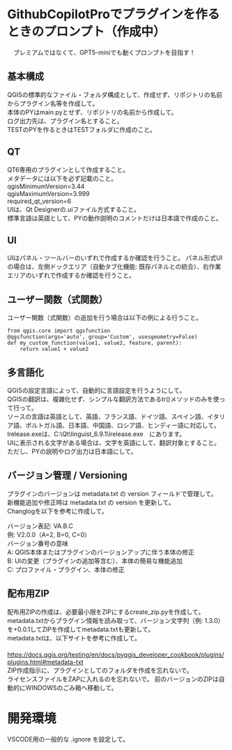 # GithubCopilotProでプラグインを作るときのプロンプト（作成中）
　プレミアムではなくて、GPT5-miniでも動くプロンプトを目指す！

## 基本構成
QGISの標準的なファイル・フォルダ構成として、作成せず、リポジトリの名前からプラグイン名等を作成して。  
本体のPYはmain.pyとせず、リポジトリの名前から作成して。  
ログ出力先は、プラグイン名とすること。  
TESTのPYを作るときはTESTフォルダに作成のこと。  

## QT
QT6専用のプラグインとして作成すること。  
メタデータには以下を必ず記載のこと。   
 qgisMinimumVersion=3.44  
 qgisMaximumVersion=3.999  
 required_qt_version=6  
UIは、Qt Designerの.uiファイル方式すること。  
標準言語は英語として、PYの動作説明のコメントだけは日本語で作成のこと。    

## UI
UIはパネル・ツールバーのいずれで作成するか確認を行うこと。
パネル形式UIの場合は、左側ドックエリア（自動タブ化機能: 既存パネルとの統合）、右作業エリアのいずれで作成するか確認を行うこと。

## ユーザー関数（式関数）
ユーザー関数（式関数）の追加を行う場合は以下の例による行うこと。
```
from qgis.core import qgsfunction
@qgsfunction(args='auto', group='Custom', usesgeometry=False)
def my_custom_function(value1, value2, feature, parent):
    return value1 + value2
```

## 多言語化
QGISの設定言語によって、自動的に言語設定を行うようにして。  
QGISの翻訳は、複雑化せず、シンプルな翻訳方法であるtr()メソッドのみを使って行って。  
ソースの言語は英語として、英語、フランス語、ドイツ語、スペイン語、イタリア語、ポルトガル語、日本語、中国語、ロシア語、ヒンディー語に対応して。  
lrelease.exeは、C:\Qt\linguist_6.9.1\lrelease.exe　にあります。  
UIに表示される文字がある場合は、文字を英語にして、翻訳対象とすること。  
ただし、PYの説明やログ出力は日本語にして。  

## バージョン管理 / Versioning
プラグインのバージョンは metadata.txt の version フィールドで管理して。  
新機能追加や修正時は metadata.txt の version を更新して。  
Changlogを以下を参考に作成して。  

バージョン表記: VA.B.C  
例: V2.0.0（A=2, B=0, C=0）  
バージョン番号の意味  
A: QGIS本体またはプラグインのバージョンアップに伴う本体の修正  
B: UIの変更（プラグインの追加等含む）、本体の簡易な機能追加  
C: プロファイル・プラグイン、本体の修正  

## 配布用ZIP
配布用ZIPの作成は、必要最小限をZIPにするcreate_zip.pyを作成して。  
metadata.txtからプラグイン情報を読み取って、バージョン文字列（例: 1.3.0）を+0.0.1してZIPを作成してmetadata.txtも更新して。  
metadata.txtは、以下サイトを参考に作成して。  
　https://docs.qgis.org/testing/en/docs/pyqgis_developer_cookbook/plugins/plugins.html#metadata-txt   
ZIP作成指示に、プラグインとしてのフォルダを作成を忘れないで。  
ライセンスファイルをZAPに入れるのを忘れないで。
前のバージョンのZIPは自動的にWINDOWSのごみ箱へ移動して。  

# 開発環境
VSCODE用の一般的な .ignore を設定して。  



